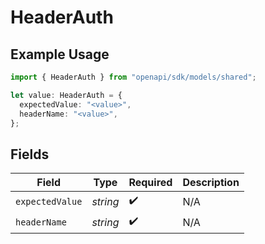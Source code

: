 # HeaderAuth

## Example Usage

```typescript
import { HeaderAuth } from "openapi/sdk/models/shared";

let value: HeaderAuth = {
  expectedValue: "<value>",
  headerName: "<value>",
};
```

## Fields

| Field              | Type               | Required           | Description        |
| ------------------ | ------------------ | ------------------ | ------------------ |
| `expectedValue`    | *string*           | :heavy_check_mark: | N/A                |
| `headerName`       | *string*           | :heavy_check_mark: | N/A                |